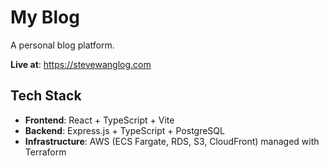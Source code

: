 # My Blog

A personal blog platform.

**Live at**: https://stevewanglog.com

## Tech Stack

- **Frontend**: React + TypeScript + Vite
- **Backend**: Express.js + TypeScript + PostgreSQL
- **Infrastructure**: AWS (ECS Fargate, RDS, S3, CloudFront) managed with Terraform
